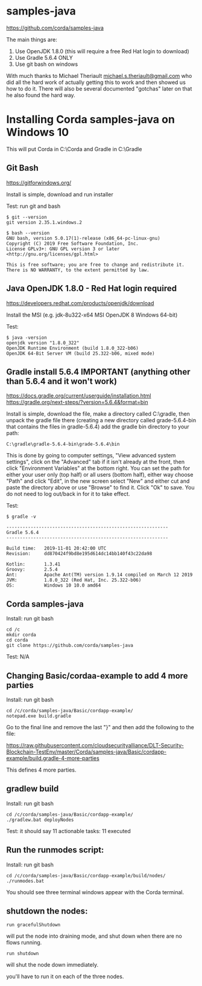 # samples-java

https://github.com/corda/samples-java

The main things are:

1. Use OpenJDK 1.8.0 (this will require a free Red Hat login to download)
2. Use Gradle 5.6.4 ONLY
3. Use git bash on windows

With much thanks to Michael Theriault <michael.s.theriault@gmail.com> who did all the hard work of actually getting this to work and then showed us how to do it. There will also be several documented "gotchas" later on that he also found the hard way.

# Installing Corda samples-java on Windows 10

This will put Corda in C:\Corda and Gradle in C:\Gradle

## Git Bash
https://gitforwindows.org/

Install is simple, download and run installer

Test: run git and bash

```
$ git --version
git version 2.35.1.windows.2
```

```
$ bash --version
GNU bash, version 5.0.17(1)-release (x86_64-pc-linux-gnu)
Copyright (C) 2019 Free Software Foundation, Inc.
License GPLv3+: GNU GPL version 3 or later <http://gnu.org/licenses/gpl.html>

This is free software; you are free to change and redistribute it.
There is NO WARRANTY, to the extent permitted by law.
```

## Java OpenJDK 1.8.0 - Red Hat login required

https://developers.redhat.com/products/openjdk/download

Install the MSI (e.g. jdk-8u322-x64 MSI OpenJDK 8 Windows 64-bit)

Test: 

```
$ java -version
openjdk version "1.8.0_322"
OpenJDK Runtime Environment (build 1.8.0_322-b06)
OpenJDK 64-Bit Server VM (build 25.322-b06, mixed mode)
```

## Gradle install 5.6.4 IMPORTANT (anything other than 5.6.4 and it won't work)

https://docs.gradle.org/current/userguide/installation.html
https://gradle.org/next-steps/?version=5.6.4&format=bin

Install is simple, download the file, make a directory called C:\gradle\, then unpack the gradle file there (creating a new directory called grade-5.6.4-bin that contains the files in gradle-5.6.4) add the gradle bin directory to your path:

```
C:\gradle\gradle-5.6.4-bin\grade-5.6.4\bin
```

This is done by going to computer settings, "View advanced system settings", click on the "Advanced" tab if it isn't already at the front, then click "Environment Variables" at the bottom right. You can set the path for either your user only (top half) or all users (bottom half), either way choose "Path" and click "Edit", in the new screen select "New" and either cut and paste the directory above or use "Browse" to find it. Click "Ok" to save. You do not need to log out/back in for it to take effect.

Test: 

```
$ gradle -v

------------------------------------------------------------
Gradle 5.6.4
------------------------------------------------------------

Build time:   2019-11-01 20:42:00 UTC
Revision:     dd870424f9bd8e195d614dc14bb140f43c22da98

Kotlin:       1.3.41
Groovy:       2.5.4
Ant:          Apache Ant(TM) version 1.9.14 compiled on March 12 2019
JVM:          1.8.0_322 (Red Hat, Inc. 25.322-b06)
OS:           Windows 10 10.0 amd64
```


## Corda samples-java

Install:
run git bash

```
cd /c
mkdir corda
cd corda
git clone https://github.com/corda/samples-java
```
Test: N/A

## Changing Basic/cordaa-example to add 4 more parties

Install:
run git bash
```
cd /c/corda/samples-java/Basic/cordapp-example/
notepad.exe build.gradle
```

Go to the final line and remove the last "}" and then add the following to the file:

https://raw.githubusercontent.com/cloudsecurityalliance/DLT-Security-Blockchain-TestEnv/master/Corda/samples-java/Basic/cordapp-example/build.gradle-4-more-parties

This defines 4 more parties.

## gradlew build

Install:
run git bash  

```
cd /c/corda/samples-java/Basic/cordapp-example/  
./gradlew.bat deployNodes
```

Test: it should say 11 actionable tasks: 11 executed

## Run the runmodes script:

Install:
run git bash

```
cd /c/corda/samples-java/Basic/cordapp-example/build/nodes/
./runmodes.bat
```

You should see three terminal windows appear with the Corda terminal.


## shutdown the nodes:
```
run gracefulShutdown
```
will put the node into draining mode, and shut down when there are no flows running.

```
run shutdown
```
will shut the node down immediately.

you'll have to run it on each of the three nodes.
